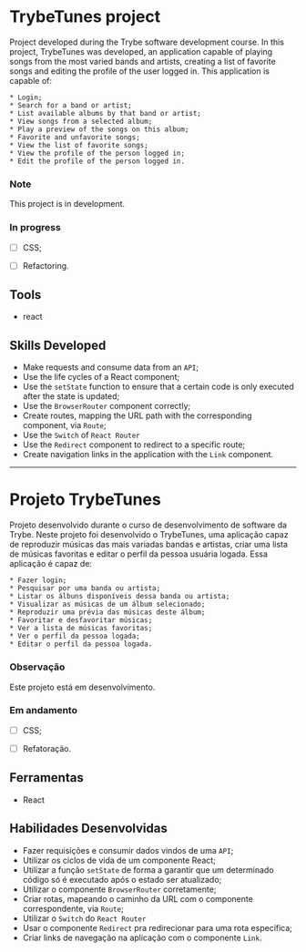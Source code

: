 # TrybeTunes project

  Project developed during the Trybe software development course. In this project, TrybeTunes was developed, an application capable of playing songs from the most varied bands and artists, creating a list of favorite songs and editing the profile of the user logged in. This application is capable of:

    * Login;
    * Search for a band or artist;
    * List available albums by that band or artist;
    * View songs from a selected album;
    * Play a preview of the songs on this album;
    * Favorite and unfavorite songs;
    * View the list of favorite songs;
    * View the profile of the person logged in;
    * Edit the profile of the person logged in.


### Note

This project is in development.


### In progress

* [ ] CSS;
* [ ] Refactoring.


## Tools

  * react


## Skills Developed

  * Make requests and consume data from an `API`;
  * Use the life cycles of a React component;
  * Use the `setState` function to ensure that a certain code is only executed after the state is updated;
  * Use the `BrowserRouter` component correctly;
  * Create routes, mapping the URL path with the corresponding component, via `Route`;
  * Use the `Switch` of `React Router`
  * Use the `Redirect` component to redirect to a specific route;
  * Create navigation links in the application with the `Link` component.


------------------------------


# Projeto TrybeTunes

  Projeto desenvolvido durante o curso de desenvolvimento de software da Trybe. Neste projeto foi desenvolvido o TrybeTunes, uma aplicação capaz de reproduzir músicas das mais variadas bandas e artistas, criar uma lista de músicas favoritas e editar o perfil da pessoa usuária logada. Essa aplicação é capaz de:

    * Fazer login;
    * Pesquisar por uma banda ou artista;
    * Listar os álbuns disponíveis dessa banda ou artista;
    * Visualizar as músicas de um álbum selecionado;
    * Reproduzir uma prévia das músicas deste álbum;
    * Favoritar e desfavoritar músicas;
    * Ver a lista de músicas favoritas;
    * Ver o perfil da pessoa logada;
    * Editar o perfil da pessoa logada.


### Observação

  Este projeto está em desenvolvimento.


### Em andamento

  - [ ] CSS;
  - [ ] Refatoração.


## Ferramentas

  * React


## Habilidades Desenvolvidas

  * Fazer requisições e consumir dados vindos de uma `API`;
  * Utilizar os ciclos de vida de um componente React;
  * Utilizar a função `setState` de forma a garantir que um determinado código só é executado após o estado ser atualizado;
  * Utilizar o componente `BrowserRouter` corretamente;
  * Criar rotas, mapeando o caminho da URL com o componente correspondente, via `Route`;
  * Utilizar o `Switch` do `React Router`
  * Usar o componente `Redirect` pra redirecionar para uma rota específica;
  * Criar links de navegação na aplicação com o componente `Link`.